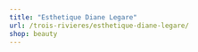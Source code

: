 ```yaml
---
title: "Esthetique Diane Legare"
url: /trois-rivieres/esthetique-diane-legare/
shop: beauty
---
```

